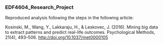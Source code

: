 ### EDF4604_Research_Project

Reproduced analysis following the steps in the following article:

Kosinski, M., Wang, Y., Lakkaraju, H., & Leskovec, J. (2016). Mining big data to extract patterns and predict real-life outcomes. Psychological Methods, 21(4), 493–506. http://doi.org/10.1037/met0000105
